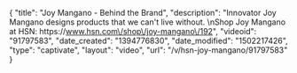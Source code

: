 {
    "title": "Joy Mangano - Behind the Brand",
    "description": "Innovator Joy Mangano designs products that we can't live without. \nShop Joy Mangano at HSN: https:\/\/www.hsn.com\/shop\/joy-mangano\/192",
    "videoid": "91797583",
    "date_created": "1394776830",
    "date_modified": "1502217426",
    "type": "captivate",
    "layout": "video",
    "url": "\/v\/hsn-joy-mangano\/91797583"
}